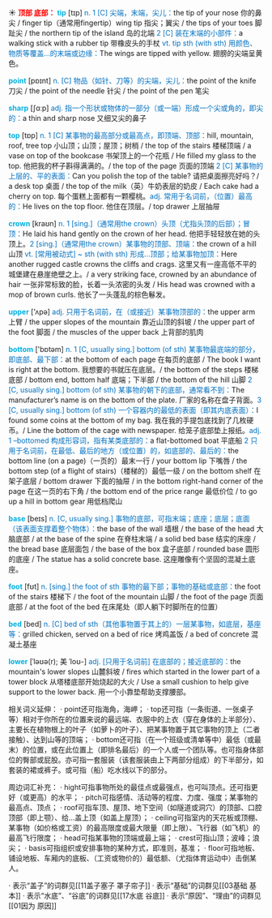 ☀ <font color="red">**顶部 底部：**</font>
<font color="sky blue">**tip**</font> [tɪp] 
<font color="#0070c0">n. 1 [C] 尖端，末端，尖儿：</font>the tip of your nose 你的鼻尖 / finger tip（通常用fingertip）wing tip 指尖；翼尖 / the tips of your toes 脚趾尖 / the northern tip of the island 岛的北端 <font color="#0070c0">2 [C] 装在末端的小部件：</font>a walking stick with a rubber tip 带橡皮头的手杖 <font color="#0070c0">vt. tip sth (with sth) 用颜色、物质等覆盖…的末端或边缘：</font>The wings are tipped with yellow. 翅膀的尖端呈黄色。

<font color="sky blue">**point**</font> [pɒɪnt] 
<font color="#0070c0">n. [C] 物品（如针、刀等）的尖端，尖儿：</font>the point of the knife 刀尖 / the point of the needle 针尖 / the point of the pen 笔尖

<font color="sky blue">**sharp**</font> [ʃɑːp] 
<font color="#0070c0">adj. 指一个形状或物体的一部分（或一端）形成一个尖或角的，即尖的：</font>a thin and sharp nose 又细又尖的鼻子

<font color="sky blue">**top**</font> [tɒp] 
<font color="#0070c0">n. 1 [C] 某事物的最高部分或最高点，即顶端、顶部：</font>hill, mountain, roof, tree top 小山顶；山顶；屋顶；树梢 / the top of the stairs 楼梯顶端 / a vase on top of the bookcase 书架顶上的一个花瓶 / He filled my glass to the top. 他把我的杯子斟得满满的。/ the top of the page 页面的顶端 <font color="#0070c0">2 [C] 某事物的上层的、平的表面：</font>Can you polish the top of the table? 请把桌面擦亮好吗？/ a desk top 桌面 / the top of the milk（英）牛奶表层的奶皮 / Each cake had a cherry on top. 每个蛋糕上面都有一颗樱桃。<font color="#0070c0">adj. 常用于名词前，（位置）最高的：</font>He lives on the top floor. 他住在顶层。/ top drawer 上层抽屉

<font color="sky blue">**crown**</font> [kraʊn]
<font color="#0070c0">n. 1 [sing.]（通常用the crown）头顶（尤指头顶的后部）；冒顶：</font>He laid his hand gently on the crown of her head. 他把手轻轻放在她的头顶上。<font color="#0070c0">2 [sing.]（通常用the crown）某事物的顶部、顶端：</font>the crown of a hill 山顶 <font color="#0070c0">vt. [常用被动式] ~ sth (with sth) 形成…顶部；给某事物加顶：</font>Here another rugged castle crowns the cliffs and crags. 这里又有一座高低不平的城堡建在悬崖绝壁之上。/ a very striking face, crowned by an abundance of hair 一张非常标致的脸，长着一头浓密的头发 / His head was crowned with a mop of brown curls. 他长了一头蓬乱的棕色鬈发。

<font color="sky blue">**upper**</font> ['ʌpə] 
<font color="#0070c0">adj. 只用于名词前，在（或接近）某事物顶部的：</font>the upper arm 上臂 / the upper slopes of the mountain 靠近山顶的斜坡 / the upper part of the foot 脚面 / the muscles of the upper back 上背部的肌肉

<font color="sky blue">**bottom**</font> ['bɒtəm] 
<font color="#0070c0">n. 1 [C, usually sing.] bottom (of sth) 某事物最底端的部分，即底部、最下部：</font>at the bottom of each page 在每页的底部 / The book I want is right at the bottom. 我想要的书就压在底层。/ the bottom of the steps 楼梯底部 / bottom end, bottom half 底端；下半部 / the bottom of the hill 山脚 <font color="#0070c0">2 [C, usually sing.] bottom (of sth) 某事物的朝下的底部，通常看不到：</font>The manufacturer’s name is on the bottom of the plate. 厂家的名称在盘子背面。<font color="#0070c0">3 [C, usually sing.] bottom (of sth) 一个容器内的最低的表面（即其内底表面）：</font>I found some coins at the bottom of my bag. 我在我的手提包底找到了几枚硬币。/ Line the bottom of the cage with newspaper. 给笼子底部垫上报纸。<font color="#0070c0">adj. 1 –bottomed 构成形容词，指有某类底部的：</font>a flat-bottomed boat 平底船 <font color="#0070c0">2 只用于名词前，在最低、最后的地方（或位置）的，如底部的、最后的：</font>the bottom line (on a page)（一页的）最末一行 / your bottom lip 下嘴唇 / the bottom step (of a flight of stairs)（楼梯的）最低一级 / on the bottom shelf 在架子底层 / bottom drawer 下面的抽屉 / in the bottom right-hand corner of the page 在这一页的右下角 / the bottom end of the price range 最低价位 / to go up a hill in bottom gear 用低档爬山

<font color="sky blue">**base**</font> [beɪs] 
<font color="#0070c0">n. [C, usually sing.] 事物的底部，可指末端；底座；底层；底面（该表面支撑着整个物体）：</font>the base of the wall 墙根 / the base of the head 大脑底部 / at the base of the spine 在脊柱末端 / a solid bed base 结实的床座 / the bread base 底层面包 / the base of the box 盒子底部 / rounded base 圆形的底座 / The statue has a solid concrete base. 这座雕像有个坚固的混凝土底座。

<font color="sky blue">**foot**</font> [fʊt] 
<font color="#0070c0">n. [sing.] the foot of sth 事物的最下部；事物的基础或底部：</font>the foot of the stairs 楼梯下 / the foot of the mountain 山脚 / the foot of the page 页面底部 / at the foot of the bed 在床尾处（即人躺下时脚所在的位置）

<font color="sky blue">**bed**</font> [bed] 
<font color="#0070c0">n. [C] bed of sth（其他事物置于其上的）一层某事物，如底层，基座等：</font>grilled chicken, served on a bed of rice 烤鸡盖饭 / a bed of concrete 混凝土基座
           
<font color="sky blue">**lower**</font> [ˈləʊə(r); 美 ˈloʊ-]
<font color="#0070c0">adj. [只用于名词前] 在底部的；接近底部的：</font>the mountain's lower slopes 山麓斜坡 / fires which started in the lower part of a tower block 从塔楼底部开始烧起的大火 / Use a small cushion to help give support to the lower back. 用一个小靠垫帮助支撑腰部。

相关词义延伸：
· point还可指海角，海岬；
· top还可指（一条街道、一张桌子等）相对于你所在的位置来说的最远端、衣服中的上衣（穿在身体的上半部分）、主要长在植物根上的叶子（如萝卜的叶子）、把某事物置于其它事物的顶上（二者接触）、达到山等的顶端；
· bottom还可指（在一个班级或清单等中）最低（或最末）的位置，或在此位置上（即排名最后）的一个人或一个团队等。也可指身体部位的臀部或屁股。亦可指一套服装（该套服装由上下两部分组成）的下半部分，如套装的裙或裤子。或可指（船）吃水线以下的部分。

周边词汇补充：
· hight可指事物所处的最佳点或最强点，也可叫顶点。还可指更好（或更高）的水平；
· pitch可指感情、活动等的程度、力度、强度；某事物的最高点、顶点；
· roof可指车顶、屋顶、地下空间（如隧道或洞穴）的顶部、口腔顶部（即上颚）、给…盖上顶（如盖上屋顶）；
· ceiling可指室内的天花板或顶棚、某事物（如价格或工资）的最高限度或最大限量（即上限）、飞行器（如飞机）的最高飞行限度；
· head可指某事物的顶端或最上端；
· crest可指山顶；波峰；浪尖；
· basis可指组织或安排事物的某种方式，即准则，基准；
· floor可指地板、铺设地板、车厢内的底板、（工资或物价的）最低额、（尤指体育运动中）击倒某人。

· 表示“盖子”的词群见[[11盖子塞子 罩子帘子]]
· 表示“基础”的词群见[[03基础 基本]]
· 表示“水底”、“谷底”的词群见[[17水底 谷底]]
· 表示“原因”、“理由”的词群见[[01因为 原因]]
